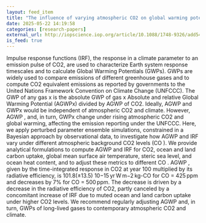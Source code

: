 ```yaml
---
layout: feed_item
title: "The influence of varying atmospheric CO2 on global warming potentials and carbon emission impulse response functions"
date: 2025-05-22 14:19:58
categories: [research-papers]
external_url: http://iopscience.iop.org/article/10.1088/1748-9326/add54b
is_feed: true
---
```


Impulse response functions (IRF), the response in a climate parameter to an emission pulse of CO2, are used to characterize Earth system response timescales and to calculate Global Warming Potentials (GWPs). GWPs are widely used to compare emissions of different greenhouse gases and to compute CO2 equivalent emissions as reported by governments to the United Nations Framework Convention on Climate Change (UNFCCC). The GWP of any gas x is the absolute GWP of gas x Absolute and relative Global Warming Potential (AGWPx) divided by AGWP of CO2. Ideally, AGWP and GWPx would be independent of atmospheric CO2 and climate. However, AGWP , and, in turn, GWPx change under rising atmospheric CO2 and global warming, affecting the emission reporting under the UNFCCC. Here, we apply perturbed parameter ensemble simulations, constrained in a Bayesian approach by observational data, to investigate how AGWP and IRF vary under different atmospheric background CO2 levels (CO ). We provide analytical formulations to compute AGWP and IRF for CO2, ocean and land carbon uptake, global mean surface air temperature, steric sea level, and ocean heat content, and to adjust these metrics to different CO . AGWP , given by the time-integrated response in CO2 at year 100 multiplied by its radiative efficiency, is 101.8(±13.5) 10−15 yr W m−2 kg-CO for CO = 425 ppm and decreases by 7% for CO = 500 ppm. The decrease is driven by a decrease in the radiative efficiency of CO2, partly canceled by a concomitant increase of IRF due to muted ocean and land carbon uptake under higher CO2 levels. We recommend regularly adjusting AGWP and, in turn, GWPs of long-lived gases to contemporary atmospheric CO2 and climate.
